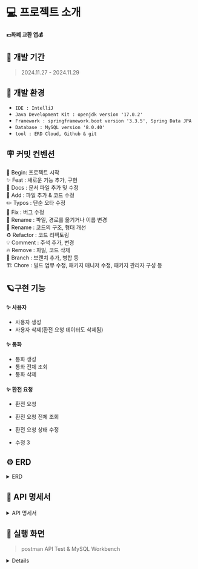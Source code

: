 # 💻 프로젝트 소개
#### **💵화폐 교환 앱💰**

## 🚀 개발 기간
> 2024.11.27 - 2024.11.29


## 🌱 개발 환경
- `IDE : IntelliJ`
- `Java Development Kit : openjdk version '17.0.2'`
- `Framework : springframework.boot version '3.3.5', Spring Data JPA`
- `Database : MySQL version '8.0.40'`
- `tool : ERD Cloud, Github & git`

## 🪧 커밋 컨벤션
🎉 Begin: 프로젝트 시작 <br>
✨ Feat : 새로운 기능 추가, 구현<br>
📝 Docs : 문서 파일 추가 및 수정<br>
🔧 Add :  파일 추가 & 코드 수정<br>
✏️ Typos : 단순 오타 수정<br>
🐛 Fix : 버그 수정<br>
🚚 Rename : 파일, 경로를 옮기거나 이름 변경<br>
🎨 Rename : 코드의 구조, 형태 개선<br>
♻️ Refactor : 코드 리팩토링<br>
💡 Comment : 주석 추가, 변경<br>
🔥 Remove : 파일, 코드 삭제<br>
🔀 Branch : 브랜치 추가, 병합 등<br>
🏗️ Chore : 빌드 업무 수정, 패키지 매니저 수정, 패키지 관리자 구성 등

## 🪐구현 기능

#### **✨ 사용자**
* 사용자 생성
* 사용자 삭제(환전 요청 데이터도 삭제됨)
  
#### **✨ 통화**
* 통화 생성
* 통화 전체 조회
* 통화 삭제

#### **✨ 환전 요청**
* 환전 요청
* 환전 요청 전체 조회
* 환전 요청 상태 수정

* 수정 3


## ⚙️ ERD
<details>
<summary>ERD</summary>
  
![image](https://github.com/user-attachments/assets/05804012-91c1-437a-a2d7-8649814103d6)

</details>
  

## 📑 API 명세서
<details>
<summary>API 명세서</summary>

#### user
![image](https://github.com/user-attachments/assets/c501d6cc-8081-4695-968d-814ad3f4b56a)


#### exchange
![image](https://github.com/user-attachments/assets/cff34f1e-31c1-47f7-8072-b7bb36a96884)


#### currency
![image](https://github.com/user-attachments/assets/53d24699-8153-42b8-8693-fe7544276e5c)


</details>

## 🌟 실행 화면
> postman API Test &  MySQL Workbench

<details>

</details>

